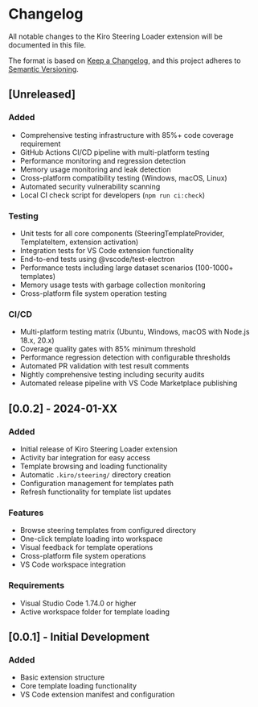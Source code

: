 # Changelog

All notable changes to the Kiro Steering Loader extension will be documented in this file.

The format is based on [Keep a Changelog](https://keepachangelog.com/en/1.0.0/),
and this project adheres to [Semantic Versioning](https://semver.org/spec/v2.0.0.html).

## [Unreleased]

### Added
- Comprehensive testing infrastructure with 85%+ code coverage requirement
- GitHub Actions CI/CD pipeline with multi-platform testing
- Performance monitoring and regression detection
- Memory usage monitoring and leak detection
- Cross-platform compatibility testing (Windows, macOS, Linux)
- Automated security vulnerability scanning
- Local CI check script for developers (`npm run ci:check`)

### Testing
- Unit tests for all core components (SteeringTemplateProvider, TemplateItem, extension activation)
- Integration tests for VS Code extension functionality
- End-to-end tests using @vscode/test-electron
- Performance tests including large dataset scenarios (100-1000+ templates)
- Memory usage tests with garbage collection monitoring
- Cross-platform file system operation testing

### CI/CD
- Multi-platform testing matrix (Ubuntu, Windows, macOS with Node.js 18.x, 20.x)
- Coverage quality gates with 85% minimum threshold
- Performance regression detection with configurable thresholds
- Automated PR validation with test result comments
- Nightly comprehensive testing including security audits
- Automated release pipeline with VS Code Marketplace publishing

## [0.0.2] - 2024-01-XX

### Added
- Initial release of Kiro Steering Loader extension
- Activity bar integration for easy access
- Template browsing and loading functionality
- Automatic `.kiro/steering/` directory creation
- Configuration management for templates path
- Refresh functionality for template list updates

### Features
- Browse steering templates from configured directory
- One-click template loading into workspace
- Visual feedback for template operations
- Cross-platform file system operations
- VS Code workspace integration

### Requirements
- Visual Studio Code 1.74.0 or higher
- Active workspace folder for template loading

## [0.0.1] - Initial Development

### Added
- Basic extension structure
- Core template loading functionality
- VS Code extension manifest and configuration